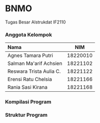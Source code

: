 # **BNMO**

Tugas Besar Alstrukdat IF2110

### Anggota Kelompok
| Nama | NIM |
| :----------- |  :----------: |
| Agnes Tamara Putri | 18220010 |
| Salman Ma'arif Achsien | 18221102 |
| Reswara Trista Aulia C. | 18221122 |
| Erensi Ratu Chelsia | 18221166 |
| Rania Sasi Kirana | 18221168 |

### Kompilasi Program


### Struktur Program

